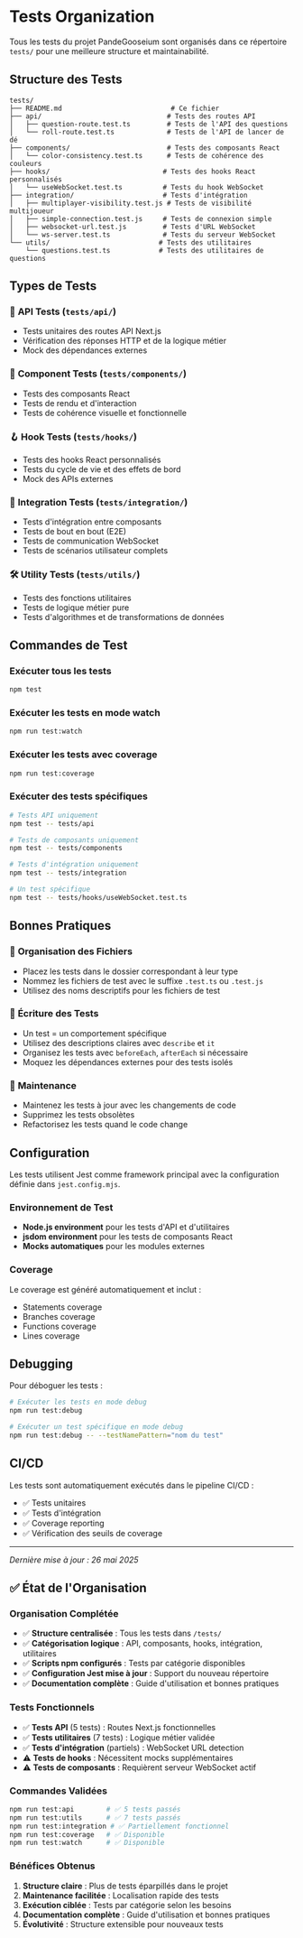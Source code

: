 # Tests Organization

Tous les tests du projet PandeGooseium sont organisés dans ce répertoire `tests/` pour une meilleure structure et maintainabilité.

## Structure des Tests

```
tests/
├── README.md                           # Ce fichier
├── api/                               # Tests des routes API
│   ├── question-route.test.ts         # Tests de l'API des questions
│   └── roll-route.test.ts             # Tests de l'API de lancer de dé
├── components/                        # Tests des composants React
│   └── color-consistency.test.ts      # Tests de cohérence des couleurs
├── hooks/                            # Tests des hooks React personnalisés
│   └── useWebSocket.test.ts          # Tests du hook WebSocket
├── integration/                      # Tests d'intégration
│   ├── multiplayer-visibility.test.js # Tests de visibilité multijoueur
│   ├── simple-connection.test.js     # Tests de connexion simple
│   ├── websocket-url.test.js         # Tests d'URL WebSocket
│   └── ws-server.test.ts             # Tests du serveur WebSocket
└── utils/                           # Tests des utilitaires
    └── questions.test.ts            # Tests des utilitaires de questions
```

## Types de Tests

### 🔧 **API Tests** (`tests/api/`)
- Tests unitaires des routes API Next.js
- Vérification des réponses HTTP et de la logique métier
- Mock des dépendances externes

### 🎨 **Component Tests** (`tests/components/`)
- Tests des composants React
- Tests de rendu et d'interaction
- Tests de cohérence visuelle et fonctionnelle

### 🪝 **Hook Tests** (`tests/hooks/`)
- Tests des hooks React personnalisés
- Tests du cycle de vie et des effets de bord
- Mock des APIs externes

### 🔗 **Integration Tests** (`tests/integration/`)
- Tests d'intégration entre composants
- Tests de bout en bout (E2E)
- Tests de communication WebSocket
- Tests de scénarios utilisateur complets

### 🛠️ **Utility Tests** (`tests/utils/`)
- Tests des fonctions utilitaires
- Tests de logique métier pure
- Tests d'algorithmes et de transformations de données

## Commandes de Test

### Exécuter tous les tests
```bash
npm test
```

### Exécuter les tests en mode watch
```bash
npm run test:watch
```

### Exécuter les tests avec coverage
```bash
npm run test:coverage
```

### Exécuter des tests spécifiques
```bash
# Tests API uniquement
npm test -- tests/api

# Tests de composants uniquement
npm test -- tests/components

# Tests d'intégration uniquement
npm test -- tests/integration

# Un test spécifique
npm test -- tests/hooks/useWebSocket.test.ts
```

## Bonnes Pratiques

### 📁 **Organisation des Fichiers**
- Placez les tests dans le dossier correspondant à leur type
- Nommez les fichiers de test avec le suffixe `.test.ts` ou `.test.js`
- Utilisez des noms descriptifs pour les fichiers de test

### 🧪 **Écriture des Tests**
- Un test = un comportement spécifique
- Utilisez des descriptions claires avec `describe` et `it`
- Organisez les tests avec `beforeEach`, `afterEach` si nécessaire
- Moquez les dépendances externes pour des tests isolés

### 🔄 **Maintenance**
- Maintenez les tests à jour avec les changements de code
- Supprimez les tests obsolètes
- Refactorisez les tests quand le code change

## Configuration

Les tests utilisent Jest comme framework principal avec la configuration définie dans `jest.config.mjs`.

### Environnement de Test
- **Node.js environment** pour les tests d'API et d'utilitaires
- **jsdom environment** pour les tests de composants React
- **Mocks automatiques** pour les modules externes

### Coverage
Le coverage est généré automatiquement et inclut :
- Statements coverage
- Branches coverage
- Functions coverage
- Lines coverage

## Debugging

Pour déboguer les tests :

```bash
# Exécuter les tests en mode debug
npm run test:debug

# Exécuter un test spécifique en mode debug
npm run test:debug -- --testNamePattern="nom du test"
```

## CI/CD

Les tests sont automatiquement exécutés dans le pipeline CI/CD :
- ✅ Tests unitaires
- ✅ Tests d'intégration
- ✅ Coverage reporting
- ✅ Vérification des seuils de coverage

---

*Dernière mise à jour : 26 mai 2025*

## ✅ État de l'Organisation

### **Organisation Complétée**
- ✅ **Structure centralisée** : Tous les tests dans `/tests/`
- ✅ **Catégorisation logique** : API, composants, hooks, intégration, utilitaires
- ✅ **Scripts npm configurés** : Tests par catégorie disponibles
- ✅ **Configuration Jest mise à jour** : Support du nouveau répertoire
- ✅ **Documentation complète** : Guide d'utilisation et bonnes pratiques

### **Tests Fonctionnels**
- ✅ **Tests API** (5 tests) : Routes Next.js fonctionnelles
- ✅ **Tests utilitaires** (7 tests) : Logique métier validée
- ✅ **Tests d'intégration** (partiels) : WebSocket URL detection
- ⚠️ **Tests de hooks** : Nécessitent mocks supplémentaires
- ⚠️ **Tests de composants** : Requièrent serveur WebSocket actif

### **Commandes Validées**
```bash
npm run test:api        # ✅ 5 tests passés
npm run test:utils      # ✅ 7 tests passés
npm run test:integration # ✅ Partiellement fonctionnel
npm run test:coverage   # ✅ Disponible
npm run test:watch      # ✅ Disponible
```

### **Bénéfices Obtenus**
1. **Structure claire** : Plus de tests éparpillés dans le projet
2. **Maintenance facilitée** : Localisation rapide des tests
3. **Exécution ciblée** : Tests par catégorie selon les besoins
4. **Documentation complète** : Guide d'utilisation et bonnes pratiques
5. **Évolutivité** : Structure extensible pour nouveaux tests
